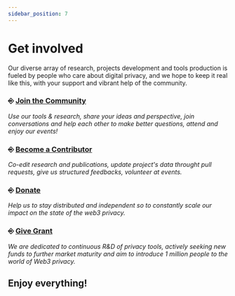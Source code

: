 ```yaml
---
sidebar_position: 7
---
```


# Get involved

Our diverse array of research, projects development and tools production is fueled by people who care about digital privacy, and we hope to keep it real like this, with your support and vibrant help of the community.

### ⎆ [Join the Community](https://signal.group/#CjQKIH-1ZYEGp50OBvbJRbITIRxDzjH2pSxl7vdkVZs9g5vgEhDAKUlgYdpxpCpTkNVxow4X) 
_Use our tools & research, share your ideas and perspective, join conversations and help each other to make better questions, attend and enjoy our events!_

### ⎆ [Become a Contributor](https://matrix.to/#/#web3privacy:gwei.cz) 
_Co-edit research and publications, update project's data throught pull requests, give us structured feedbacks, volunteer at events._

### ⎆ [Donate](https://docs.web3privacy.info/donate) 
_Help us to stay distributed and independent so to constantly scale our impact on the state of the web3 privacy._

### ⎆ [Give Grant](https://github.com/web3privacy/grants/tree/main)
_We are dedicated to continuous R&D of privacy tools, actively seeking new funds to further market maturity and aim to introduce 1 million people to the world of Web3 privacy._


## Enjoy everything!
